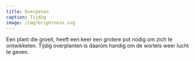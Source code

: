 ```yaml
---
title: Overpoten
caption: Tijdig
image: /img/brightness.svg
---
```



Een plant die groeit, heeft een keer een grotere pot nodig om zich te ontwikkelen. Tijdig overplanten is daarom handig om de wortels weer lucht te geven.